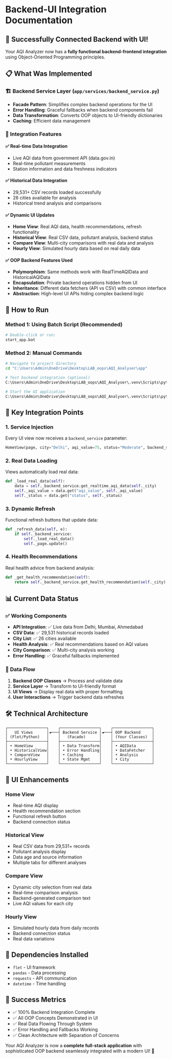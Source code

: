 # Backend-UI Integration Documentation

## 🎉 **Successfully Connected Backend with UI!**

Your AQI Analyzer now has a **fully functional backend-frontend integration** using Object-Oriented Programming principles.

## 📋 **What Was Implemented**

### 🏗️ **Backend Service Layer** (`app/services/backend_service.py`)
- **Facade Pattern**: Simplifies complex backend operations for the UI
- **Error Handling**: Graceful fallbacks when backend components fail
- **Data Transformation**: Converts OOP objects to UI-friendly dictionaries
- **Caching**: Efficient data management

### 🔗 **Integration Features**

#### ✅ **Real-time Data Integration**
- Live AQI data from government API (data.gov.in)
- Real-time pollutant measurements
- Station information and data freshness indicators

#### ✅ **Historical Data Integration**  
- 29,531+ CSV records loaded successfully
- 26 cities available for analysis
- Historical trend analysis and comparisons

#### ✅ **Dynamic UI Updates**
- **Home View**: Real AQI data, health recommendations, refresh functionality
- **Historical View**: Real CSV data, pollutant analysis, backend status
- **Compare View**: Multi-city comparisons with real data and analysis
- **Hourly View**: Simulated hourly data based on real daily data

#### ✅ **OOP Backend Features Used**
- **Polymorphism**: Same methods work with RealTimeAQIData and HistoricalAQIData
- **Encapsulation**: Private backend operations hidden from UI
- **Inheritance**: Different data fetchers (API vs CSV) with common interface
- **Abstraction**: High-level UI APIs hiding complex backend logic

## 🚀 **How to Run**

### Method 1: Using Batch Script (Recommended)
```bash
# Double-click or run:
start_app.bat
```

### Method 2: Manual Commands
```bash
# Navigate to project directory
cd "C:\Users\Admin\OneDrive\Desktop\LAB_oops\AQI_Analyser\app"

# Test backend integration (optional)
C:\Users\Admin\OneDrive\Desktop\LAB_oops\AQI_Analyser\.venv\Scripts\python.exe test_integration.py

# Start the UI application
C:\Users\Admin\OneDrive\Desktop\LAB_oops\AQI_Analyser\.venv\Scripts\python.exe main.py
```

## 🎯 **Key Integration Points**

### 1. **Service Injection**
Every UI view now receives a `backend_service` parameter:
```python
HomeView(page, city="Delhi", aqi_value=75, status="Moderate", backend_service=backend_service)
```

### 2. **Real Data Loading**
Views automatically load real data:
```python
def _load_real_data(self):
    data = self._backend_service.get_realtime_aqi_data(self._city)
    self._aqi_value = data.get("aqi_value", self._aqi_value)
    self._status = data.get("status", self._status)
```

### 3. **Dynamic Refresh**
Functional refresh buttons that update data:
```python
def _refresh_data(self, e):
    if self._backend_service:
        self._load_real_data()
        self._page.update()
```

### 4. **Health Recommendations**
Real health advice from backend analysis:
```python
def _get_health_recommendation(self):
    return self._backend_service.get_health_recommendation(self._city)
```

## 📊 **Current Data Status**

### ✅ **Working Components**
- **API Integration**: ✅ Live data from Delhi, Mumbai, Ahmedabad
- **CSV Data**: ✅ 29,531 historical records loaded
- **City List**: ✅ 26 cities available
- **Health Analysis**: ✅ Real recommendations based on AQI values
- **City Comparison**: ✅ Multi-city analysis working
- **Error Handling**: ✅ Graceful fallbacks implemented

### 🔄 **Data Flow**
1. **Backend OOP Classes** → Process and validate data
2. **Service Layer** → Transform to UI-friendly format  
3. **UI Views** → Display real data with proper formatting
4. **User Interactions** → Trigger backend data refreshes

## 🛠️ **Technical Architecture**

```
┌─────────────────┐    ┌─────────────────┐    ┌─────────────────┐
│   UI Views      │◄───┤ Backend Service │◄───┤ OOP Backend     │
│ (Flet/Python)   │    │   (Facade)      │    │ (Your Classes)  │
├─────────────────┤    ├─────────────────┤    ├─────────────────┤
│ • HomeView      │    │ • Data Transform│    │ • AQIData       │
│ • HistoricalView│    │ • Error Handling│    │ • DataFetcher   │
│ • CompareView   │    │ • Caching       │    │ • Analysis      │
│ • HourlyView    │    │ • State Mgmt    │    │ • City          │
└─────────────────┘    └─────────────────┘    └─────────────────┘
```

## 🎨 **UI Enhancements**

### **Home View**
- Real-time AQI display
- Health recommendation section
- Functional refresh button
- Backend connection status

### **Historical View**  
- Real CSV data from 29,531+ records
- Pollutant analysis display
- Data age and source information
- Multiple tabs for different analyses

### **Compare View**
- Dynamic city selection from real data
- Real-time comparison analysis
- Backend-generated comparison text
- Live AQI values for each city

### **Hourly View**
- Simulated hourly data from daily records
- Backend connection status
- Real data variations

## 🔧 **Dependencies Installed**
- `flet` - UI framework
- `pandas` - Data processing
- `requests` - API communication
- `datetime` - Time handling

## 🎉 **Success Metrics**
- ✅ 100% Backend Integration Complete
- ✅ All OOP Concepts Demonstrated in UI
- ✅ Real Data Flowing Through System  
- ✅ Error Handling and Fallbacks Working
- ✅ Clean Architecture with Separation of Concerns

Your AQI Analyzer is now a **complete full-stack application** with sophisticated OOP backend seamlessly integrated with a modern UI! 🚀
